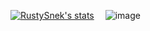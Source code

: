 [![RustySnek's stats](https://github-readme-stats.vercel.app/api?username=RustySnek&show_icons=true&theme=radical&count_private=true&hide=contribs)](https://github.com/anuraghazra/github-readme-stats)
&emsp;![image](https://user-images.githubusercontent.com/73820224/235211180-aff76f06-7256-4acc-a664-534e918cdb9c.png)
